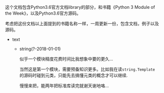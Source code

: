 这个文档包含Python3.6官方文档library的部分，和书籍《Python 3 Module of the Week》，以及Python3.6官方源码。

考虑把这份文档以上面提到的书籍名称一样，一周更新一份，包含文档，例子以及源码。

- text

    - string(?-2018-01-01)

        似乎一个模块精度花费时间比我想象中要的更久...

        当然这是第一个模块，需要预备知识更多。比如我在读`string.Template`的源码时碰到元类，只能先去搞懂元类的概念才可以继续.

        慢慢来把，能两年把标准库读完就谢天谢地咯...